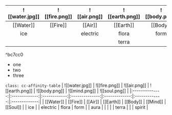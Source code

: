 | ![[water.jpg]] | ![[fire.png]] | ![[air.png]] | ![[earth.png]] | ![[body.png]] | ![[mind.png]] | ![[soul.png]] |
|:--------------:|:-------------:|:------------:|:--------------:|:-------------:|:-------------:|:-------------:|
|   [[Water]]    |   [[Fire]]    |   [[Air]]    |   [[Earth]]    |   [[Body]]    |   [[Mind]]    |   [[Soul]]    |
|      ice       |               |   electric   |     flora      |     form      |               |     aura      |
|                |               |              |     terra      |               |               |    spirit     |

^bc7cc0




- one
- two
- three

`class: cc-affinity-table`
| ![[water.jpg]] | ![[fire.png]] | ![[air.png]] | ![[earth.png]] | ![[body.png]] | ![[mind.png]] | ![[soul.png]] |
|:--------------:|:-------------:|:------------:|:--------------:|:-------------:|:-------------:|:-------------:|
|   [[Water]]    |   [[Fire]]    |   [[Air]]    |   [[Earth]]    |   [[Body]]    |   [[Mind]]    |   [[Soul]]    |
|      ice       |               |   electric   |     flora      |     form      |               |     aura      |
|                |               |              |     terra      |               |               |    spirit     |